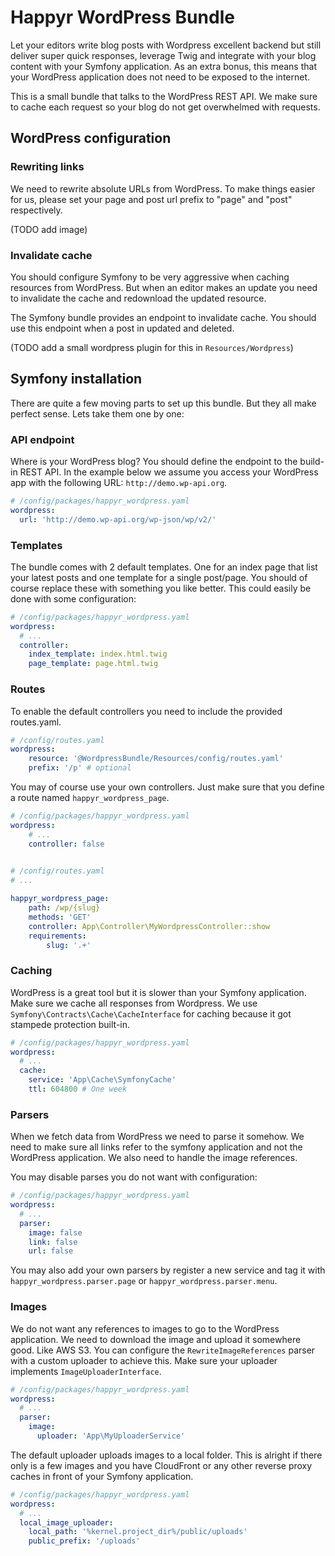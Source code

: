 # Happyr WordPress Bundle

Let your editors write blog posts with Wordpress excellent backend but still deliver
super quick responses, leverage Twig and integrate with your blog content with
your Symfony application. As an extra bonus, this means that your WordPress application
does not need to be exposed to the internet. 

This is a small bundle that talks to the WordPress REST API. We make sure to cache
each request so your blog do not get overwhelmed with requests. 

## WordPress configuration

### Rewriting links

We need to rewrite absolute URLs from WordPress. To make things easier for us, please
set your page and post url prefix to "page" and "post" respectively. 

(TODO add image)

### Invalidate cache

You should configure Symfony to be very aggressive when caching resources from
WordPress. But when an editor makes an update you need to invalidate the cache
and redownload the updated resource. 

The Symfony bundle provides an endpoint to invalidate cache. You should use this
endpoint when a post in updated and deleted. 

(TODO add a small wordpress plugin for this in `Resources/Wordpress`) 

## Symfony installation

There are quite a few moving parts to set up this bundle. But they all make perfect 
sense. Lets take them one by one: 

### API endpoint

Where is your WordPress blog? You should define the endpoint to the build-in REST 
API. In the example below we assume you access your WordPress app with the following 
URL: `http://demo.wp-api.org`. 

```yaml
# /config/packages/happyr_wordpress.yaml
wordpress:
  url: 'http://demo.wp-api.org/wp-json/wp/v2/'
```

### Templates

The bundle comes with 2 default templates. One for an index page that list your 
latest posts and one template for a single post/page. You should of course replace
these with something you like better. This could easily be done with some configuration:

```yaml
# /config/packages/happyr_wordpress.yaml
wordpress:
  # ...
  controller:
    index_template: index.html.twig
    page_template: page.html.twig
```

### Routes

To enable the default controllers you need to include the provided routes.yaml. 
```yaml
# /config/routes.yaml
wordpress:
    resource: '@WordpressBundle/Resources/config/routes.yaml'
    prefix: '/p' # optional
```

You may of course use your own controllers. Just make sure that you define a route
named `happyr_wordpress_page`.

```yaml
# /config/packages/happyr_wordpress.yaml
wordpress:
    # ...
    controller: false
  
```
```yaml
# /config/routes.yaml
# ...

happyr_wordpress_page:
    path: /wp/{slug}
    methods: 'GET'
    controller: App\Controller\MyWordpressController::show
    requirements:
        slug: '.+'
```

### Caching

WordPress is a great tool but it is slower than your Symfony application. Make 
sure we cache all responses from Wordpress. We use `Symfony\Contracts\Cache\CacheInterface`
for caching because it got stampede protection built-in. 

```yaml
# /config/packages/happyr_wordpress.yaml
wordpress:
  # ...
  cache:
    service: 'App\Cache\SymfonyCache'
    ttl: 604800 # One week
```

### Parsers

When we fetch data from WordPress we need to parse it somehow. We need to make sure
all links refer to the symfony application and not the WordPress application. We
also need to handle the image references. 

You may disable parses you do not want with configuration: 

```yaml
# /config/packages/happyr_wordpress.yaml
wordpress:
  # ...
  parser:
    image: false
    link: false
    url: false
```

You may also add your own parsers by register a new service and tag it with
`happyr_wordpress.parser.page` or `happyr_wordpress.parser.menu`.

### Images

We do not want any references to images to go to the WordPress application. We 
need to download the image and upload it somewhere good. Like AWS S3. You can 
configure the `RewriteImageReferences` parser with a custom uploader to achieve
this. Make sure your uploader implements `ImageUploaderInterface`.

```yaml
# /config/packages/happyr_wordpress.yaml
wordpress:
  # ...
  parser:
    image: 
      uploader: 'App\MyUploaderService'
```

The default uploader uploads images to a local folder. This is alright if there 
only is a few images and you have CloudFront or any other reverse proxy caches 
in front of your Symfony application. 

 ```yaml
 # /config/packages/happyr_wordpress.yaml
 wordpress:
   # ...
   local_image_uploader:
     local_path: '%kernel.project_dir%/public/uploads'
     public_prefix: '/uploads'
 ```
